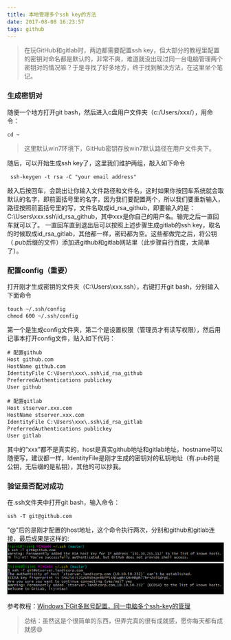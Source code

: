 ```yaml
---
title: 本地管理多个ssh key的方法
date: 2017-08-08 16:23:57
tags: github
---
```


>在玩GitHub和gitlab时，两边都需要配置ssh key，但大部分的教程里配置的密钥对命名都是默认的，非常不爽，难道就没出现过同一台电脑管理两个密钥对的情况嘛？于是寻找了好多地方，终于找到解决方法，在这里坐个笔记。

### 生成密钥对

随便一个地方打开git bash，然后进入c盘用户文件夹（c:/Users/xxx/），用命令：
```shell
cd ~
```
>这里默认win7环境下，GitHub密钥存放win7默认路径在用户文件夹下。

随后，可以开始生成ssh key了，这里我们维护两组，敲入如下命令
```shell
 ssh-keygen -t rsa -C "your email address"
```
敲入后按回车，会跳出让你输入文件路径和文件名，这时如果你按回车系统就会取默认的名字，即前面括号里的名字，因为我们要配置两个，所以我们要重新输入，路径按照前面括号里的写，文件名取成id_rsa_github，即要输入的是：C:\Users\xxx\.ssh\id_rsa_github，其中xxx是你自己的用户名。输完之后一直回车就可以了。
一直回车直到退出后可以按照上述步骤生成gitlab的ssh key，取名的时候取成id_rsa_gitlab，其他都一样，密码都为空。这些都做完之后，将公钥（.pub后缀的文件）添加进github和gitlab网站里（此步骤自行百度，太简单了）。

### 配置config（重要）
打开刚才生成密钥的文件夹（C:\Users\xxx\.ssh），右键打开git bash，分别输入下面命令
```shell
touch ~/.ssh/config
chmod 600 ~/.ssh/config
```
第一个是生成config文件夹，第二个是设置权限（管理员才有读写权限），然后用记事本打开config文件，贴入如下代码：
```shell
# 配置github
Host github.com                 
HostName github.com
IdentityFile C:\Users\xxx\.ssh\id_rsa_github
PreferredAuthentications publickey
User github

# 配置gitlab
Host stserver.xxx.com
HostName stserver.xxx.com
IdentityFile C:\Users\xxx\.ssh\id_rsa_gitlab
PreferredAuthentications publickey
User gitlab
```
其中的“xxx”都不是真实的，host是真实github地址和gitlab地址，hostname可以随便写，建议都一样，IdentityFile是刚才生成的密钥对的私钥地址（有.pub的是公钥，无后缀的是私钥），其他的可以抄我。

### 验证是否配对成功
在.ssh文件夹中打开git bash，输入命令：
```shell
ssh -T git@github.com
```
"@"后的是刚才配置的host地址，这个命令执行两次，分别和github和gitlab连接，最后成果是这样的:
![](本地管理多个ssh-key的方法/1.png)
![](本地管理多个ssh-key的方法/2.png)

参考教程：[Windows下Git多账号配置，同一电脑多个ssh-key的管理](http://www.cnblogs.com/popfisher/p/5731232.html)

>总结：虽然这是个很简单的东西，但弄完真的很有成就感，愿你每天都有成就感:smile: